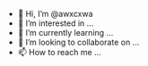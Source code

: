 - 👋 Hi, I’m @awxcxwa
- 👀 I’m interested in ...
- 🌱 I’m currently learning ...
- 💞️ I’m looking to collaborate on ...
- 📫 How to reach me ...

<!---
awxcxwa/awxcxwa is a ✨ special ✨ repository because its `README.md` (this file) appears on your GitHub profile.
You can click the Preview link to take a look at your changes.
--->
